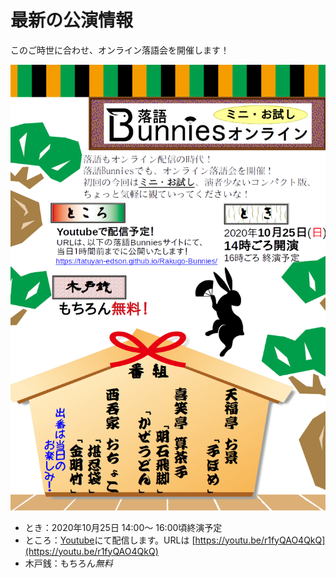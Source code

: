 # 最新の公演情報

このご時世に合わせ、オンライン落語会を開催します！

![落語バニーズミニ・お試しオンライン](./img/Chirashi/Online00告知チラシ.png "落語バニーズミニ・お試しオンライン")

* とき：2020年10月25日 14:00〜 16:00頃終演予定
* ところ：[Youtube](https://youtu.be/r1fyQAO4QkQ)にて配信します。URLは [https://youtu.be/r1fyQAO4QkQ](https://youtu.be/r1fyQAO4QkQ)
* 木戸銭：もちろん*無料*
